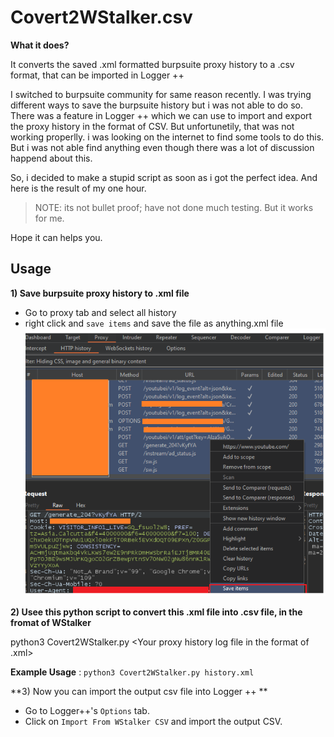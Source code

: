 # Covert2WStalker.csv

 **What it does?** 

It converts the saved .xml formatted burpsuite proxy history to a .csv format, that can be imported in Logger ++

I switched to burpsuite community for same reason recently. I was trying different ways to save the burpsuite history but i was not able to do so. There was a feature in Logger ++ which we can use to import and export the proxy history in the format of CSV. But unfortunetily, that was not working properlly. i was looking on the internet to find some tools to do this. But i was not able find anything even though there was a lot of discussion happend about this. 

So, i decided to make a stupid script as soon as i got the perfect idea. And here is the result of my one hour.

> NOTE: its not bullet proof; have not done much testing. But it works for me.

Hope it can helps you.


## Usage

**1) Save burpsuite proxy history to .xml file**
 - Go to proxy tab and select all history
 - right click and `save items` and save the file as anything.xml file
 ![save history](https://github.com/OneSecCyber/Covert2WStalker.csv/blob/main/save-history.png)


**2) Usee this python script to convert this .xml file into .csv file, in the fromat of WStalker**

  python3 Covert2WStalker.py <Your proxy history log file in the format of .xml>
  
  **Example Usage** : `python3 Covert2WStalker.py history.xml`
  
 **3) Now you can import the output csv file into Logger ++ **
   - Go to Logger++'s `Options` tab.
   - Click on `Import From WStalker CSV` and import the output CSV.
   


